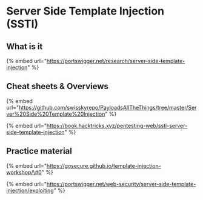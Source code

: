 # Server Side Template Injection \(SSTI\)

## What is it

{% embed url="https://portswigger.net/research/server-side-template-injection" %}

## Cheat sheets & Overviews

{% embed url="https://github.com/swisskyrepo/PayloadsAllTheThings/tree/master/Server%20Side%20Template%20Injection" %}

{% embed url="https://book.hacktricks.xyz/pentesting-web/ssti-server-side-template-injection" %}

## Practice material

{% embed url="https://gosecure.github.io/template-injection-workshop/\#0" %}

{% embed url="https://portswigger.net/web-security/server-side-template-injection/exploiting" %}



